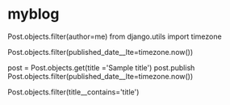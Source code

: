# myblog


 Post.objects.filter(author=me)
 from django.utils import timezone

  Post.objects.filter(published_date__lte=timezone.now())
  
  post = Post.objects.get(title ='Sample title')
post.publish
Post.objects.filter(published_date__lte=timezone.now())

Post.objects.filter(title__contains='title')
